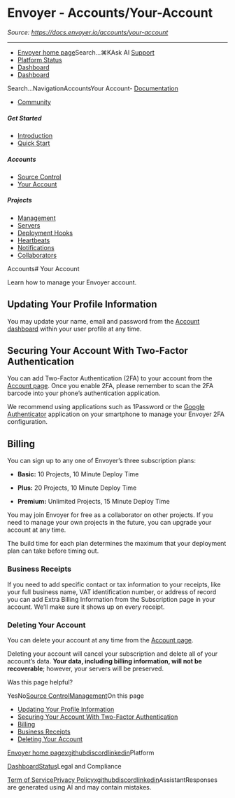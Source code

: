 # Envoyer - Accounts/Your-Account

*Source: https://docs.envoyer.io/accounts/your-account*

---

- [Envoyer home page](https://envoyer.io)Search...⌘KAsk AI
[Support](/cdn-cgi/l/email-protection#07626971687e6275476b66756671626b2964686a)
- [Platform Status](https://status.laravel.com/)
- [Dashboard](https://envoyer.io)
- [Dashboard](https://envoyer.io)

Search...NavigationAccountsYour Account- [Documentation](/introduction)
- [Community](https://discord.com/invite/laravel)
##### Get Started

- [Introduction](/introduction)
- [Quick Start](/quick-start)

##### Accounts

- [Source Control](/accounts/source-control)
- [Your Account](/accounts/your-account)

##### Projects

- [Management](/projects/management)
- [Servers](/projects/servers)
- [Deployment Hooks](/projects/deployment-hooks)
- [Heartbeats](/projects/heartbeats)
- [Notifications](/projects/notifications)
- [Collaborators](/projects/collaborators)

Accounts# Your Account

Learn how to manage your Envoyer account.

## [​](#updating-your-profile-information)Updating Your Profile Information

You may update your name, email and password from the [Account dashboard](https://envoyer.io/user/profile#/account) within your user profile at any time.

## [​](#securing-your-account-with-two-factor-authentication)Securing Your Account With Two-Factor Authentication

You can add Two-Factor Authentication (2FA) to your account from the [Account page](https://envoyer.io/user/profile#/account). Once you enable 2FA, please remember to scan the 2FA barcode into your phone’s authentication application.

We recommend using applications such as 1Password or the [Google Authenticator](https://support.google.com/accounts/answer/1066447) application on your smartphone to manage your Envoyer 2FA configuration.

## [​](#billing)Billing

You can sign up to any one of Envoyer’s three subscription plans:

- **Basic:** 10 Projects, 10 Minute Deploy Time

- **Plus:** 20 Projects, 10 Minute Deploy Time

- **Premium:** Unlimited Projects, 15 Minute Deploy Time

You may join Envoyer for free as a collaborator on other projects. If you need to manage your own projects in the future, you can upgrade your account at any time.

The build time for each plan determines the maximum that your deployment plan can take before timing out.

### [​](#business-receipts)Business Receipts

If you need to add specific contact or tax information to your receipts, like your full business name, VAT identification number, or address of record you can add Extra Billing Information from the Subscription page in your account. We’ll make sure it shows up on every receipt.

### [​](#deleting-your-account)Deleting Your Account

You can delete your account at any time from the [Account page](https://envoyer.io/user/profile#/account).

Deleting your account will cancel your subscription and delete all of your account’s data. **Your data, including billing information, will not be recoverable**; however, your servers will be preserved.

Was this page helpful?

YesNo[Source Control](/accounts/source-control)[Management](/projects/management)On this page
- [Updating Your Profile Information](#updating-your-profile-information)
- [Securing Your Account With Two-Factor Authentication](#securing-your-account-with-two-factor-authentication)
- [Billing](#billing)
- [Business Receipts](#business-receipts)
- [Deleting Your Account](#deleting-your-account)

[Envoyer home page](https://envoyer.io)[x](https://x.com/laravelphp)[github](https://github.com/laravel)[discord](https://discord.com/invite/laravel)[linkedin](https://linkedin.com/company/laravel)Platform

[Dashboard](https://envoyer.io/)[Status](https://status.laravel.com/)Legal and Compliance

[Term of Service](https://envoyer.io/terms)[Privacy Policy](https://envoyer.io/privacy)[x](https://x.com/laravelphp)[github](https://github.com/laravel)[discord](https://discord.com/invite/laravel)[linkedin](https://linkedin.com/company/laravel)AssistantResponses are generated using AI and may contain mistakes.